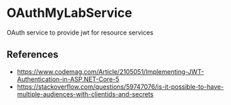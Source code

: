 ﻿# OAuthMyLabService

OAuth service to provide jwt for resource services

## References

- <https://www.codemag.com/Article/2105051/Implementing-JWT-Authentication-in-ASP.NET-Core-5>
- <https://stackoverflow.com/questions/59747076/is-it-possible-to-have-multiple-audiences-with-clientids-and-secrets>
